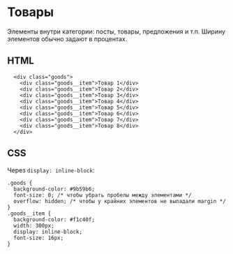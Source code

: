 # Товары
Элементы внутри категории: посты, товары, предложения и т.п. Ширину элементов обычно задают в процентах.

## HTML

      <div class="goods">
        <div class="goods__item">Товар 1</div>
        <div class="goods__item">Товар 2</div>
        <div class="goods__item">Товар 3</div>
        <div class="goods__item">Товар 4</div>
        <div class="goods__item">Товар 5</div>
        <div class="goods__item">Товар 6</div>
        <div class="goods__item">Товар 7</div>
        <div class="goods__item">Товар 8</div>
      </div>

## CSS
Через `display: inline-block`:

    .goods {
      background-color: #9b59b6;
      font-size: 0; /* чтобы убрать пробелы между элементами */
      overflow: hidden; /* чтобы у крайних элементов не выпадали margin */
    }
    .goods__item {
      background-color: #f1c40f;
      width: 300px;
      display: inline-block;
      font-size: 16px;
    }
